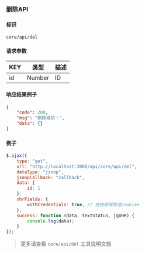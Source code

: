 
### 删除API

#### 标识

`core/api/del`

#### 请求参数

| KEY | 类型   | 描述 |
| --- | ------ | ---- |
| id  | Number | ID   |

#### 响应结果例子

```json
{
	"code": 200,
	"msg": "删除成功！",
	"data": {}
}

```

#### 例子

```javascript
$.ajax({
	type: "get",
	url: "http://localhost:3000/api/core/api/del",
	dataType: "jsonp",
	jsonpCallback: "callback",
	data: {
		id: 1
	},
	xhrFields: {
		withCredentials: true, // 支持跨域发送cookies
	},
	success: function (data, textStatus, jqXHR) {
		console.log(data);
	}
});
```

> 更多请查看 `core/api/del` 工具说明文档